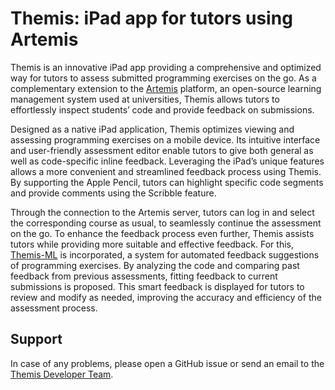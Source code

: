 # Themis: iPad app for tutors using Artemis

Themis is an innovative iPad app providing a comprehensive and optimized way for tutors to assess submitted programming exercises on the go. As a complementary extension to the [Artemis](https://github.com/ls1intum/Artemis) platform, an open-source learning management system used at universities, Themis allows tutors to effortlessly inspect students’ code and provide feedback on submissions.

Designed as a native iPad application, Themis optimizes viewing and assessing programming exercises on a mobile device. Its intuitive interface and user-friendly assessment editor enable tutors to give both general as well as code-specific inline feedback. Leveraging the iPad’s unique features allows a more convenient and streamlined feedback process using Themis. By supporting the Apple Pencil, tutors can highlight specific code segments and provide comments using the Scribble feature.

Through the connection to the Artemis server, tutors can log in and select the corresponding course as usual, to seamlessly continue the assessment on the go. To enhance the feedback process even further, Themis assists tutors while providing more suitable and effective feedback. For this, [Themis-ML](https://github.com/ls1intum/Themis-ML) is incorporated, a system for automated feedback suggestions of programming exercises. By analyzing the code and comparing past feedback from previous assessments, fitting feedback to current submissions is proposed. This smart feedback is displayed for tutors to review and modify as needed, improving the accuracy and efficiency of the assessment process.

## Support
In case of any problems, please open a GitHub issue or send an email to the [Themis Developer Team](mailto:ios2223cit.dse@xcit.tum.de).
